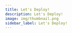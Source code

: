 ```yaml
---
title: Let's Deploy!
description: Let's Deploy!
image: img/thumbnail.png
sidebar_label: Let's Deploy!
---
```

